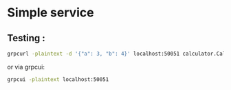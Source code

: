 # Simple service

## Testing :

```bash
grpcurl -plaintext -d '{"a": 3, "b": 4}' localhost:50051 calculator.Calculator/Add
```

or via grpcui:
```bash
grpcui -plaintext localhost:50051
```